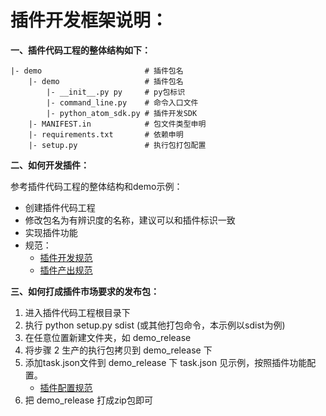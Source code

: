 # 插件开发框架说明：

**一、插件代码工程的整体结构如下：**

```
|- demo                       # 插件包名
    |- demo                   # 插件包名
        |- __init__.py py     # py包标识
        |- command_line.py    # 命令入口文件
        |- python_atom_sdk.py # 插件开发SDK
    |- MANIFEST.in            # 包文件类型申明
    |- requirements.txt       # 依赖申明
    |- setup.py               # 执行包打包配置
```


**二、如何开发插件：**

参考插件代码工程的整体结构和demo示例：

- 创建插件代码工程
- 修改包名为有辨识度的名称，建议可以和插件标识一致
- 实现插件功能
- 规范：
    - [插件开发规范](../../docs/wiki/plugin_dev.md)
    - [插件产出规范](../../docs/wiki/plugin_output.md)


**三、如何打成插件市场要求的发布包：**

 1. 进入插件代码工程根目录下
 2. 执行 python setup.py sdist (或其他打包命令，本示例以sdist为例)
 3. 在任意位置新建文件夹，如 demo_release
 4. 将步骤 2 生产的执行包拷贝到 demo_release 下
 5. 添加task.json文件到 demo_release 下
    task.json 见示例，按照插件功能配置。
    - [插件配置规范](../../docs/wiki/plugin_config.md)
 6. 把 demo_release 打成zip包即可
